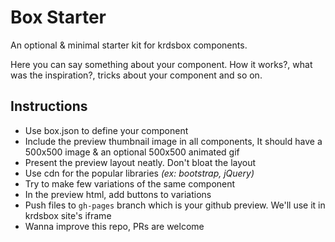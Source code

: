 # Box Starter
An optional & minimal starter kit for krdsbox components.

Here you can say something about your component.
How it works?, what was the inspiration?, tricks about your component and so on.

## Instructions
* Use box.json to define your component
* Include the preview thumbnail image in all components, It should have a 500x500 image & an optional 500x500 animated gif
* Present the preview layout neatly. Don't bloat the layout
* Use cdn for the popular libraries *(ex: bootstrap, jQuery)*
* Try to make few variations of the same component
* In the preview html, add buttons to variations
* Push files to `gh-pages` branch which is your github preview. We'll use it in krdsbox site's iframe
* Wanna improve this repo, PRs are welcome

